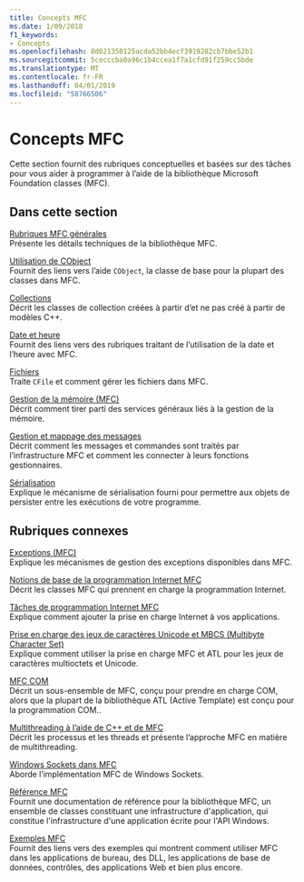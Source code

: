 ```yaml
---
title: Concepts MFC
ms.date: 1/09/2018
f1_keywords:
- Concepts
ms.openlocfilehash: 8d021350125acda52bb4ecf3919282cb7bbe52b1
ms.sourcegitcommit: 5cecccba0a96c1b4ccea1f7a1cfd91f259cc5bde
ms.translationtype: MT
ms.contentlocale: fr-FR
ms.lasthandoff: 04/01/2019
ms.locfileid: "58766506"
---
```

# <a name="mfc-concepts"></a>Concepts MFC

Cette section fournit des rubriques conceptuelles et basées sur des tâches pour vous aider à programmer à l’aide de la bibliothèque Microsoft Foundation classes (MFC).

## <a name="in-this-section"></a>Dans cette section

[Rubriques MFC générales](../mfc/general-mfc-topics.md)<br/>
Présente les détails techniques de la bibliothèque MFC.

[Utilisation de CObject](../mfc/using-cobject.md)<br/>
Fournit des liens vers l’aide `CObject`, la classe de base pour la plupart des classes dans MFC.

[Collections](../mfc/collections.md)<br/>
Décrit les classes de collection créées à partir d’et ne pas créé à partir de modèles C++.

[Date et heure](../atl-mfc-shared/date-and-time.md)<br/>
Fournit des liens vers des rubriques traitant de l’utilisation de la date et l’heure avec MFC.

[Fichiers](../mfc/files-in-mfc.md)<br/>
Traite `CFile` et comment gérer les fichiers dans MFC.

[Gestion de la mémoire (MFC)](../mfc/memory-management.md)<br/>
Décrit comment tirer parti des services généraux liés à la gestion de la mémoire.

[Gestion et mappage des messages](../mfc/message-handling-and-mapping.md)<br/>
Décrit comment les messages et commandes sont traités par l’infrastructure MFC et comment les connecter à leurs fonctions gestionnaires.

[Sérialisation](../mfc/serialization-in-mfc.md)<br/>
Explique le mécanisme de sérialisation fourni pour permettre aux objets de persister entre les exécutions de votre programme.

## <a name="related-sections"></a>Rubriques connexes

[Exceptions (MFC)](../mfc/exception-handling-in-mfc.md)<br/>
Explique les mécanismes de gestion des exceptions disponibles dans MFC.

[Notions de base de la programmation Internet MFC](../mfc/mfc-internet-programming-basics.md)<br/>
Décrit les classes MFC qui prennent en charge la programmation Internet.

[Tâches de programmation Internet MFC](../mfc/mfc-internet-programming-tasks.md)<br/>
Explique comment ajouter la prise en charge Internet à vos applications.

[Prise en charge des jeux de caractères Unicode et MBCS (Multibyte Character Set)](../atl-mfc-shared/unicode-and-multibyte-character-set-mbcs-support.md)<br/>
Explique comment utiliser la prise en charge MFC et ATL pour les jeux de caractères multioctets et Unicode.

[MFC COM](../mfc/mfc-com.md)<br/>
Décrit un sous-ensemble de MFC, conçu pour prendre en charge COM, alors que la plupart de la bibliothèque ATL (Active Template) est conçu pour la programmation COM..

[Multithreading à l’aide de C++ et de MFC](../parallel/multithreading-with-cpp-and-mfc.md)<br/>
Décrit les processus et les threads et présente l’approche MFC en matière de multithreading.

[Windows Sockets dans MFC](../mfc/windows-sockets.md)<br/>
Aborde l’implémentation MFC de Windows Sockets.

[Référence MFC](../mfc/mfc-desktop-applications.md)<br/>
Fournit une documentation de référence pour la bibliothèque MFC, un ensemble de classes constituant une infrastructure d'application, qui constitue l'infrastructure d'une application écrite pour l'API Windows.

[Exemples MFC](../overview/visual-cpp-samples.md)<br/>
Fournit des liens vers des exemples qui montrent comment utiliser MFC dans les applications de bureau, des DLL, les applications de base de données, contrôles, des applications Web et bien plus encore.
